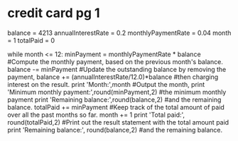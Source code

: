 credit card pg 1
=====
balance = 4213
annualInterestRate = 0.2 
monthlyPaymentRate = 0.04
month = 1
totalPaid = 0

while month <= 12:
      minPayment = monthlyPaymentRate * balance #Compute the monthly payment, based on the previous month's balance.
      balance -=  minPayment #Update the outstanding balance by removing the payment,
      balance += (annualInterestRate/12.0)*balance #then charging interest on the result.
      print 'Month:',month #Output the month,
      print 'Minimum monthly payment:',round(minPayment,2) #the minimum monthly payment
      print 'Remaining balance:',round(balance,2) #and the remaining balance.
      totalPaid += minPayment #Keep track of the total amount of paid over all the past months so far.
      month += 1
print 'Total paid:', round(totalPaid,2) #Print out the result statement with the total amount paid
print 'Remaining balance:', round(balance,2) #and the remaining balance.
